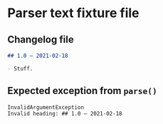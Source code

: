 # Parser text fixture file

## Changelog file
  ~~~~~~~~markdown changelog
  ## 1.0 – 2021-02-18
  
  - Stuff.
  
  ~~~~~~~~

## Expected exception from `parse()`
  ~~~~~~~~text parse-exception
  InvalidArgumentException
  Invalid heading: ## 1.0 – 2021-02-18
  ~~~~~~~~
